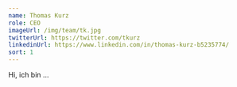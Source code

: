 ```yaml
---
name: Thomas Kurz
role: CEO
imageUrl: /img/team/tk.jpg
twitterUrl: https://twitter.com/tkurz
linkedinUrl: https://www.linkedin.com/in/thomas-kurz-b5235774/
sort: 1
---
```


Hi, ich bin ...